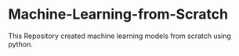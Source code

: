 # Machine-Learning-from-Scratch
This Repository created machine learning models from scratch using python.
